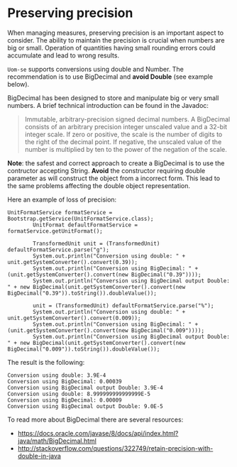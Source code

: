 # Preserving precision

When managing measures, preserving precision is an important aspect to consider. The ability to maintain the precision is crucial when numbers are big or small. Operation of quantities having small rounding errors could accumulate and lead to wrong results.  

```Uom-se``` supports conversions using double and Number. The recommendation is to use BigDecimal and **avoid Double** (see example below). 

BigDecimal has been designed to store and manipulate big or very small numbers. A brief technical introduction can be found in the Javadoc: 
> Immutable, arbitrary-precision signed decimal numbers. A BigDecimal consists of an arbitrary precision integer unscaled value and a 32-bit integer scale. If zero or positive, the scale is the number of digits to the right of the decimal point. If negative, the unscaled value of the number is multiplied by ten to the power of the negation of the scale.

**Note**: the safest and correct approach to create a BigDecimal is to use the contructor accepting String. **Avoid** the constructor requiring double parameter as will construct the object from a incorrect form. This lead to the same problems affecting the double object representation. 

Here an example of loss of precision: 
```
UnitFormatService formatService = Bootstrap.getService(UnitFormatService.class);
        UnitFormat defaultFormatService = formatService.getUnitFormat();

        TransformedUnit unit = (TransformedUnit) defaultFormatService.parse("g");
        System.out.println("Conversion using double: " + unit.getSystemConverter().convert(0.39));
        System.out.println("Conversion using BigDecimal: " + (unit.getSystemConverter().convert(new BigDecimal("0.39"))));
        System.out.println("Conversion using BigDecimal output Double: " + new BigDecimal(unit.getSystemConverter().convert(new BigDecimal("0.39")).toString()).doubleValue());

        unit = (TransformedUnit) defaultFormatService.parse("%");
        System.out.println("Conversion using double: " + unit.getSystemConverter().convert(0.009));
        System.out.println("Conversion using BigDecimal: " + (unit.getSystemConverter().convert(new BigDecimal("0.009"))));
        System.out.println("Conversion using BigDecimal output Double: " + new BigDecimal(unit.getSystemConverter().convert(new BigDecimal("0.009")).toString()).doubleValue());
```

The result is the following: 
```
Conversion using double: 3.9E-4
Conversion using BigDecimal: 0.00039
Conversion using BigDecimal output Double: 3.9E-4
Conversion using double: 8.999999999999999E-5
Conversion using BigDecimal: 0.00009
Conversion using BigDecimal output Double: 9.0E-5
```

To read more about BigDecimal there are several resources: 
- https://docs.oracle.com/javase/8/docs/api/index.html?java/math/BigDecimal.html
- http://stackoverflow.com/questions/322749/retain-precision-with-double-in-java


